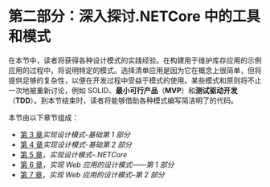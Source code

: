 # 第二部分：深入探讨.NETCore 中的工具和模式

在本节中，读者将获得各种设计模式的实践经验。在构建用于维护库存应用的示例应用的过程中，将说明特定的模式。选择清单应用是因为它在概念上很简单，但将提供足够的复杂性，以便在开发过程中受益于模式的使用。某些模式和原则将不止一次地被重新讨论，例如 SOLID、**最小可行产品**（**MVP**）和**测试驱动开发**（**TDD**）。到本节结束时，读者将能够借助各种模式编写简洁明了的代码。

本节由以下章节组成：

*   [第 3 章](03.html)*实现设计模式-基础第 1 部分*
*   [第 4 章](04.html)*实现设计模式-基础第 2 部分*
*   [第 5 章](05.html)，*实现设计模式–.NETCore*
*   [第 6 章](06.html)，*实现 Web 应用的设计模式——第 1 部分*
*   [第 7 章](07.html)，*实现 Web 应用的设计模式–第 2 部分*